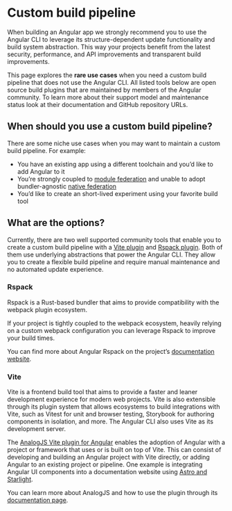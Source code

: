 # Custom build pipeline

When building an Angular app we strongly recommend you to use the Angular CLI to leverage its structure-dependent update functionality and build system abstraction. This way your projects benefit from the latest security, performance, and API improvements and transparent build improvements.

This page explores the **rare use cases** when you need a custom build pipeline that does not use the Angular CLI. All listed tools below are open source build plugins that are maintained by members of the Angular community. To learn more about their support model and maintenance status look at their documentation and GitHub repository URLs.

## When should you use a custom build pipeline?

There are some niche use cases when you may want to maintain a custom build pipeline. For example:

* You have an existing app using a different toolchain and you’d like to add Angular to it
* You’re strongly coupled to [module federation](https://module-federation.io/) and unable to adopt bundler-agnostic [native federation](https://www.npmjs.com/package/@angular-architects/native-federation)
* You’d like to create an short-lived experiment using your favorite build tool

## What are the options?

Currently, there are two well supported community tools that enable you to create a custom build pipeline with a [Vite plugin](https://www.npmjs.com/package/@analogjs/vite-plugin-angular) and [Rspack plugin](https://www.npmjs.com/package/@ng-rspack/build). Both of them use underlying abstractions that power the Angular CLI. They allow you to create a flexible build pipeline and require manual maintenance and no automated update experience.

### Rspack

Rspack is a Rust-based bundler that aims to provide compatibility with the webpack plugin ecosystem.

If your project is tightly coupled to the webpack ecosystem, heavily relying on a custom webpack configuration you can leverage Rspack to improve your build times.

You can find more about Angular Rspack on the project’s [documentation website](https://angular-rspack.dev/guide/migration/from-webpack).

### Vite

Vite is a frontend build tool that aims to provide a faster and leaner development experience for modern web projects. Vite is also extensible through its plugin system that allows ecosystems to build integrations with Vite, such as Vitest for unit and browser testing, Storybook for authoring components in isolation, and more. The Angular CLI also uses Vite as its development server.

The [AnalogJS Vite plugin for Angular](https://www.npmjs.com/package/@analogjs/vite-plugin-angular) enables the adoption of Angular with a project or framework that uses or is built on top of Vite. This can consist of developing and building an Angular project with Vite directly, or adding Angular to an existing project or pipeline. One example is integrating Angular UI components into a documentation website using [Astro and Starlight](https://analogjs.org/docs/packages/astro-angular/overview).

You can learn more about AnalogJS and how to use the plugin through its [documentation page](https://analogjs.org/docs/packages/vite-plugin-angular/overview).

